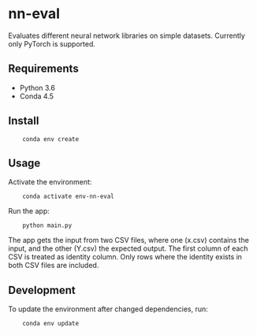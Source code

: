 nn-eval
=======

Evaluates different neural network libraries on simple datasets.
Currently only PyTorch is supported.


Requirements
------------

* Python 3.6
* Conda 4.5


Install
-------

        conda env create


Usage
-----

Activate the environment:

        conda activate env-nn-eval

Run the app:

        python main.py

The app gets the input from two CSV files, where one (x.csv) contains the input, and the other (Y.csv) the expected output.
The first column of each CSV is treated as identity column.
Only rows where the identity exists in both CSV files are included.


Development
-----------

To update the environment after changed dependencies, run:

        conda env update

